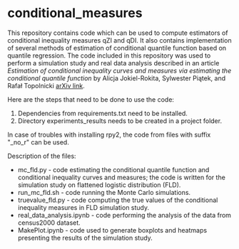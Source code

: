 # conditional_measures
This repository contains code which can be used to compute estimators of conditional inequality measures qZI and qDI. It also contains implementation of several methods of estimation of conditional quantile function based on quantile regression.
The code included in this repository was used to perform a simulation study and real data analysis described in an article *Estimation of conditional inequality curves and measures via estimating the conditional quantile function* by Alicja Jokiel-Rokita, Sylwester Piątek, and Rafał Topolnicki [arXiv link](https://arxiv.org/abs/2412.20228).

Here are the steps that need to be done to use the code:
1. Dependencies from requirements.txt need to be installed.
2. Directory experiments_results needs to be created in a project folder.

In case of troubles with installing rpy2, the code from files with suffix "_no_r" can be used.

Description of the files:
- mc_fld.py - code estimating the conditional quantile function and conditional inequality curves and measures; the code is written for the simulation study on flattened logistic distribution (FLD).
- run_mc_fld.sh - code running the Monte Carlo simulations.
- truevalue_fld.py - code computing the true values of the conditional inequality measures in FLD simulation study.
- real_data_analysis.ipynb - code performing the analysis of the data from census2000 dataset.
- MakePlot.ipynb - code used to generate boxplots and heatmaps presenting the results of the simulation study.